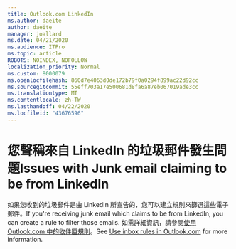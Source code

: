```yaml
---
title: Outlook.com LinkedIn
ms.author: daeite
author: daeite
manager: joallard
ms.date: 04/21/2020
ms.audience: ITPro
ms.topic: article
ROBOTS: NOINDEX, NOFOLLOW
localization_priority: Normal
ms.custom: 8000079
ms.openlocfilehash: 860d7e4063d0de172b79f0a0294f899ac22d92cc
ms.sourcegitcommit: 55eff703a17e500681d8fa6a87eb067019ade3cc
ms.translationtype: MT
ms.contentlocale: zh-TW
ms.lasthandoff: 04/22/2020
ms.locfileid: "43676596"
---
```

# <a name="issues-with-junk-email-claiming-to-be-from-linkedin"></a><span data-ttu-id="aab74-102">您聲稱來自 LinkedIn 的垃圾郵件發生問題</span><span class="sxs-lookup"><span data-stu-id="aab74-102">Issues with Junk email claiming to be from LinkedIn</span></span>

<span data-ttu-id="aab74-103">如果您收到的垃圾郵件是由 LinkedIn 所宣告的，您可以建立規則來篩選這些電子郵件。</span><span class="sxs-lookup"><span data-stu-id="aab74-103">If you're receiving junk email which claims to be from LinkedIn, you can create a rule to filter those emails.</span></span>
<span data-ttu-id="aab74-104">如需詳細資訊，請參閱[使用 Outlook.com 中的收件匣規則](https://aka.ms/OutlookComInboxRules)。</span><span class="sxs-lookup"><span data-stu-id="aab74-104">See [Use inbox rules in Outlook.com](https://aka.ms/OutlookComInboxRules) for more information.</span></span>


